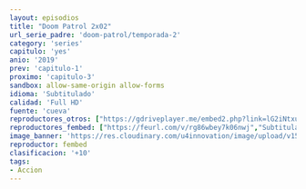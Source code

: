 ```yaml
---
layout: episodios
title: "Doom Patrol 2x02"
url_serie_padre: 'doom-patrol/temporada-2'
category: 'series'
capitulo: 'yes'
anio: '2019'
prev: 'capitulo-1'
proximo: 'capitulo-3'
sandbox: allow-same-origin allow-forms
idioma: 'Subtitulado'
calidad: 'Full HD'
fuente: 'cueva'
reproductores_otros: ["https://gdriveplayer.me/embed2.php?link=lG2iNtxu4dRQKqnyeMA1kg2VaNKR5BfmXduh1ltL9tmq5qPv%252BVsiVi3oNjav%252FEh9px%252BmL05dPZ0JmrlhJK94N1HJ%252BAtx70Wn3V1%252FJxBACKIjX68APkZzsV5YkF%252F70ZAFNOb4osSgivZfCIEsUOexXr4Jb6ZHavbNfQIGgIjGnoiKbvIzqPAnqOw7giWCEJe29HNSHWB286nSkZy2sFx3nO","Subtitulado","https://gdriveplayer.me/embed2.php?link=za4VwGScO8ztGTXi%252FuvVYAflq4g4B1CS10GyJfDKFiqHPz5FcJn2aq584I9%252BA01Zrgn8PZaZ9DQB%252BVrZmqxspE4ghwzoYwSNCJPWSC95%252B65EwNLrFDWeXQVvyx0V%252BRbtVzBu7yQpgTJdhVciY9MOk6fxwVOAipBCXErMeGih0Y9wSu83eR8z1%252BGqBjcxAwZc2CZyMA0i3hgmvt%252BxBHo1kJ","Subtitulado"]
reproductores_fembed: ["https://feurl.com/v/rg86wbey7k06nwj","Subtitulado","https://feurl.com/v/ny4pkh27zmw7elx","Subtitulado"]
image_banner: 'https://res.cloudinary.com/u4innovation/image/upload/v1564118443/doom-patrol-banner-min_fds0b1.jpg'
reproductor: fembed
clasificacion: '+10'
tags:
- Accion
---
```











